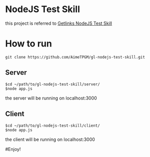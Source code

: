 # NodeJS Test Skill

this project is referred to [Getlinks NodeJS Test Skill](https://github.com/GetLinks/Tech-Guide/tree/master/node)

# How to run

```
git clone https://github.com/AimeTPGM/gl-nodejs-test-skill.git
```

## Server

```
$cd ~/path/to/gl-nodejs-test-skill/server/
$node app.js
```

the server will be running on localhost:3000

## Client

```
$cd ~/path/to/gl-nodejs-test-skill/client/
$node app.js
```

the client will be running on localhost:3000

#Enjoy!
